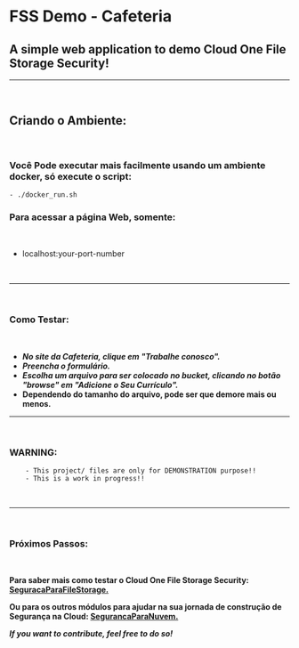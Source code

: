 # FSS Demo - Cafeteria

## A simple web application to demo Cloud One File Storage Security!

<hr />
<br />

## Criando o Ambiente:

<br />

### Você Pode executar mais facilmente usando um ambiente docker, só execute o script:

    - ./docker_run.sh

### Para acessar a página Web, somente: 

<br />

<ul>

<li> localhost:your-port-number </li>

</ul>

<br />

<hr />
<br />

### Como Testar:

<br />

<ul>

<li> <i> <strong> No site da Cafeteria, clique em "Trabalhe conosco". </strong> </i> </li>

<li> <i> <strong> Preencha o formulário. </strong> </i> </li>

<li> <i> <strong> Escolha um arquivo para ser colocado no bucket, clicando no botão "browse" em "Adicione o Seu Currículo". </strong> </i> </li>

<li> <b> Dependendo do tamanho do arquivo, pode ser que demore mais ou menos. </b> </li>

</ul>

<hr />
<br />

### WARNING:

        - This project/ files are only for DEMONSTRATION purpose!! 
        - This is a work in progress!!
<br />

<hr />
<br />

### Próximos Passos:

<br />

<b> Para saber mais como testar o Cloud One File Storage Security: 
<a href="https://github.com/SecurityForCloudBuilders/SegurancaParaNuvem/tree/main/SegurancaParaCloudESecOps/SeguracaParaFileStorage"> SeguracaParaFileStorage. </a> 

Ou para os outros módulos para ajudar na sua jornada de construção de Segurança na Cloud: <a href="https://github.com/SecurityForCloudBuilders/SegurancaParaNuvem"> SegurancaParaNuvem. </a></b>

<i> <strong> If you want to contribute, feel free to do so! </i> </strong>
